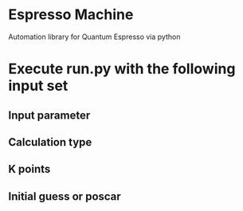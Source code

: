 # Espresso Machine
Automation library for Quantum Espresso via python

# Execute run.py with the following input set 
## Input parameter
## Calculation type
## K points
## Initial guess or poscar

